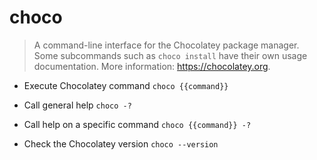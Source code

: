 # choco
> A command-line interface for the Chocolatey package manager.
> Some subcommands such as `choco install` have their own usage documentation.
> More information: <https://chocolatey.org>.

- Execute Chocolatey command
`choco {{command}}`

- Call general help
`choco -?`

- Call help on a specific command
`choco {{command}} -?`

- Check the Chocolatey version
`choco --version`
